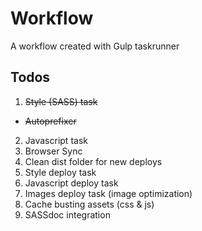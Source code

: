 # Workflow
A workflow created with Gulp taskrunner

## Todos
1. ~~Style (SASS) task~~
  * ~~Autoprefixer~~
2. Javascript task
3. Browser Sync
4. Clean dist folder for new deploys
5. Style deploy task
7. Javascript deploy task
8. Images deploy task (image optimization)
9. Cache busting assets (css & js)
10. SASSdoc integration